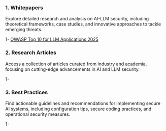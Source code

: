 
### 1. Whitepapers
Explore detailed research and analysis on AI-LLM security, including theoretical frameworks, case studies, and innovative approaches to tackle emerging threats.

1- [OWASP Top 10 for LLM Applications 2025](https://genai.owasp.org/download/43299/?tmstv=1731900559)

### 2. Research Articles
Access a collection of articles curated from industry and academia, focusing on cutting-edge advancements in AI and LLM security.

1-

### 3. Best Practices
Find actionable guidelines and recommendations for implementing secure AI systems, including configuration tips, secure coding practices, and operational security measures.

1-



